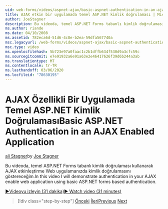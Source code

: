 ```yaml
---
uid: web-forms/videos/aspnet-ajax/basic-aspnet-authentication-in-an-ajax-enabled-application
title: AJAX etkin bir uygulamada temel ASP.NET kimlik doğrulaması | Microsoft Docs
author: JoeStagner
description: Bu videoda, temel ASP.NET Forms tabanlı kimlik doğrulaması kullanarak AJAX etkinleştirme Web uygulamanızda kimlik doğrulamasını göstereceğim.
ms.author: riande
ms.date: 04/10/2008
ms.assetid: 782eca6d-51d6-4c8e-b2ea-59dfa567740a
msc.legacyurl: /web-forms/videos/aspnet-ajax/basic-aspnet-authentication-in-an-ajax-enabled-application
msc.type: video
ms.openlocfilehash: 5b723e97a0faac1c2b1dffb634f530d9a3cfc59c
ms.sourcegitcommit: e7e91932a6e91a63e2e46417626f39d6b244a3ab
ms.translationtype: MT
ms.contentlocale: tr-TR
ms.lasthandoff: 03/06/2020
ms.locfileid: "78630195"
---
```

# <a name="basic-aspnet-authentication-in-an-ajax-enabled-application"></a><span data-ttu-id="8004c-103">AJAX Özellikli Bir Uygulamada Temel ASP.NET Kimlik Doğrulaması</span><span class="sxs-lookup"><span data-stu-id="8004c-103">Basic ASP.NET Authentication in an AJAX Enabled Application</span></span>

<span data-ttu-id="8004c-104">[ali Stagner](https://github.com/JoeStagner)</span><span class="sxs-lookup"><span data-stu-id="8004c-104">by [Joe Stagner](https://github.com/JoeStagner)</span></span>

<span data-ttu-id="8004c-105">Bu videoda, temel ASP.NET Forms tabanlı kimlik doğrulaması kullanarak AJAX etkinleştirme Web uygulamanızda kimlik doğrulamasını göstereceğim.</span><span class="sxs-lookup"><span data-stu-id="8004c-105">In this video I will demonstrate authentication in your AJAX enable web application using basic ASP.NET forms based authentication.</span></span>

[<span data-ttu-id="8004c-106">&#9654;Videoyu izleyin (31 dakika)</span><span class="sxs-lookup"><span data-stu-id="8004c-106">&#9654; Watch video (31 minutes)</span></span>](https://channel9.msdn.com/Blogs/ASP-NET-Site-Videos/basic-aspnet-authentication-in-an-ajax-enabled-application)

> [!div class="step-by-step"]
> <span data-ttu-id="8004c-107">[Önceki](implement-infinite-data-patterns-in-ajax.md)
> [İleri](how-to-dynamically-change-css-using-the-aspnet-ajax-updatepanel.md)</span><span class="sxs-lookup"><span data-stu-id="8004c-107">[Previous](implement-infinite-data-patterns-in-ajax.md)
[Next](how-to-dynamically-change-css-using-the-aspnet-ajax-updatepanel.md)</span></span>
